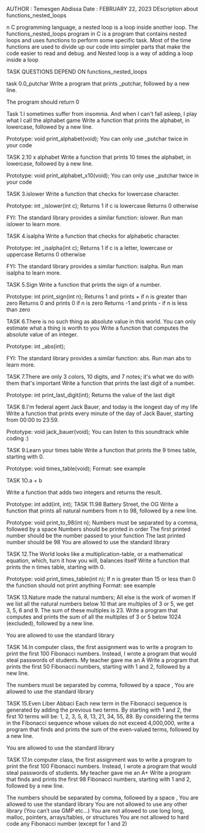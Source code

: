 
   AUTHOR : Temesgen Abdissa
   Date : FEBRUARY 22, 2023
  DEscription about functions_nested_loops
  
n C programming language, a nested loop is a loop inside another loop. 
The functions_nested_loops program in C is a program that contains nested loops and uses functions to perform some specific task.
Most of the time functions are used to divide up our code into simpler parts that make the code easier to read and debug. and 
Nested loop is a way of adding a loop inside a loop 

TASK QUESTIONS DEPEND ON functions_nested_loops

task 0.0_putchar Write a program that prints _putchar, followed by a new line.

The program should return 0

Task 1.I sometimes suffer from insomnia. And when I can't fall asleep, I play what I call the alphabet game Write a function that prints the alphabet, in lowercase, followed by a new line.

Prototype: void print_alphabet(void); You can only use _putchar twice in your code

TASK 2.10 x alphabet Write a function that prints 10 times the alphabet, in lowercase, followed by a new line.

Prototype: void print_alphabet_x10(void); You can only use _putchar twice in your code

TASK 3.islower Write a function that checks for lowercase character.

Prototype: int _islower(int c); Returns 1 if c is lowercase Returns 0 otherwise

FYI: The standard library provides a similar function: islower. Run man islower to learn more.

TASK 4.isalpha Write a function that checks for alphabetic character.

Prototype: int _isalpha(int c); Returns 1 if c is a letter, lowercase or uppercase Returns 0 otherwise

FYI: The standard library provides a similar function: isalpha. Run man isalpha to learn more.

TASK 5.Sign Write a function that prints the sign of a number.

Prototype: int print_sign(int n); Returns 1 and prints + if n is greater than zero Returns 0 and prints 0 if n is zero Returns -1 and prints - if n is less than zero

TASK 6.There is no such thing as absolute value in this world. You can only estimate what a thing is worth to you Write a function that computes the absolute value of an integer.

Prototype: int _abs(int);

FYI: The standard library provides a similar function: abs. Run man abs to learn more.

TASK 7.There are only 3 colors, 10 digits, and 7 notes; it's what we do with them that's important Write a function that prints the last digit of a number.

Prototype: int print_last_digit(int); Returns the value of the last digit

TASK 8.I'm federal agent Jack Bauer, and today is the longest day of my life Write a function that prints every minute of the day of Jack Bauer, starting from 00:00 to 23:59.

Prototype: void jack_bauer(void); You can listen to this soundtrack while coding :)

TASK 9.Learn your times table Write a function that prints the 9 times table, starting with 0.

Prototype: void times_table(void); Format: see example

TASK 1O.a + b

Write a function that adds two integers and returns the result.

Prototype: int add(int, int);
TASK 11.98 Battery Street, the OG Write a function that prints all natural numbers from n to 98, followed by a new line.

Prototype: void print_to_98(int n); Numbers must be separated by a comma, followed by a space Numbers should be printed in order The first printed number should be the number passed to your function The last printed number should be 98 You are allowed to use the standard library

TASK 12.The World looks like a multiplication-table, or a mathematical equation, which, turn it how you will, balances itself Write a function that prints the n times table, starting with 0.

Prototype: void print_times_table(int n); If n is greater than 15 or less than 0 the function should not print anything Format: see example

TASK 13.Nature made the natural numbers; All else is the work of women If we list all the natural numbers below 10 that are multiples of 3 or 5, we get 3, 5, 6 and 9. The sum of these multiples is 23. Write a program that computes and prints the sum of all the multiples of 3 or 5 below 1024 (excluded), followed by a new line.

You are allowed to use the standard library

TASK 14.In computer class, the first assignment was to write a program to print the first 100 Fibonacci numbers. Instead, I wrote a program that would steal passwords of students. My teacher gave me an A Write a program that prints the first 50 Fibonacci numbers, starting with 1 and 2, followed by a new line.

The numbers must be separated by comma, followed by a space , You are allowed to use the standard library

TASK 15.Even Liber Abbaci Each new term in the Fibonacci sequence is generated by adding the previous two terms. By starting with 1 and 2, the first 10 terms will be: 1, 2, 3, 5, 8, 13, 21, 34, 55, 89. By considering the terms in the Fibonacci sequence whose values do not exceed 4,000,000, write a program that finds and prints the sum of the even-valued terms, followed by a new line.

You are allowed to use the standard library

TASK 17.In computer class, the first assignment was to write a program to print the first 100 Fibonacci numbers. Instead, I wrote a program that would steal passwords of students. My teacher gave me an A+ Write a program that finds and prints the first 98 Fibonacci numbers, starting with 1 and 2, followed by a new line.

The numbers should be separated by comma, followed by a space , You are allowed to use the standard library You are not allowed to use any other library (You can’t use GMP etc…) You are not allowed to use long long, malloc, pointers, arrays/tables, or structures You are not allowed to hard code any Fibonacci number (except for 1 and 2)
